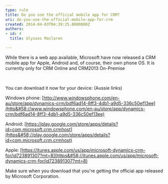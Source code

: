 ```yaml
---
type: rule
title: Do you use the official mobile app for CRM?
uri: do-you-use-the-official-mobile-app-for-crm
created: 2014-04-03T04:39:25.0000000Z
authors:
- id: 4
  title: Ulysses Maclaren

---
```


 
While there is a web app available, Microsoft have now released a CRM mobile app for Apple, Android and, of course, their own phone OS.​ ​It is currently only for CRM Online and CRM2013 On-Premise
 
​

You can download it now for your device: (Aussie links)

Windows phone: [http://www.windowsphone.com/en-au/store/app/dynamics-crm/bdf6ad14-8ff3-4db1-a9d5-336c50ef13ee](http&#58;//www.windowsphone.com/en-au/store/app/dynamics-crm/bdf6ad14-8ff3-4db1-a9d5-336c50ef13ee)

Android: [https://play.google.com/store/apps/details?id=com.microsoft.crm.crmhost](https&#58;//play.google.com/store/apps/details?id=com.microsoft.crm.crmhost)

Apple: [https://itunes.apple.com/us/app/microsoft-dynamics-crm-for/id723891307?mt=8](https&#58;//itunes.apple.com/us/app/microsoft-dynamics-crm-for/id723891307?mt=8)



Make sure when you download that you're getting the official app released by Microsoft Corporation.

